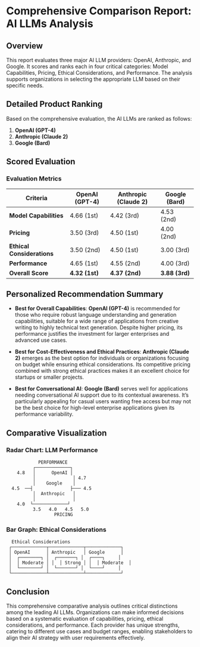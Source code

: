 # Comprehensive Comparison Report: AI LLMs Analysis

## Overview
This report evaluates three major AI LLM providers: OpenAI, Anthropic, and Google. It scores and ranks each in four critical categories: Model Capabilities, Pricing, Ethical Considerations, and Performance. The analysis supports organizations in selecting the appropriate LLM based on their specific needs.

## Detailed Product Ranking
Based on the comprehensive evaluation, the AI LLMs are ranked as follows:

1. **OpenAI (GPT-4)**
2. **Anthropic (Claude 2)**
3. **Google (Bard)**

## Scored Evaluation

### Evaluation Metrics

| Criteria                 | OpenAI (GPT-4) | Anthropic (Claude 2) | Google (Bard) |
|--------------------------|-----------------|-----------------------|----------------|
| **Model Capabilities**    | 4.66 (1st)      | 4.42 (3rd)            | 4.53 (2nd)     |
| **Pricing**               | 3.50 (3rd)      | 4.50 (1st)            | 4.00 (2nd)     |
| **Ethical Considerations** | 3.50 (2nd)      | 4.50 (1st)            | 3.00 (3rd)     |
| **Performance**           | 4.65 (1st)      | 4.55 (2nd)            | 4.00 (3rd)     |
| **Overall Score**         | **4.32 (1st)**  | **4.37 (2nd)**        | **3.88 (3rd)** |

## Personalized Recommendation Summary

- **Best for Overall Capabilities**: **OpenAI (GPT-4)** is recommended for those who require robust language understanding and generation capabilities, suitable for a wide range of applications from creative writing to highly technical text generation. Despite higher pricing, its performance justifies the investment for larger enterprises and advanced use cases.

- **Best for Cost-Effectiveness and Ethical Practices**: **Anthropic (Claude 2)** emerges as the best option for individuals or organizations focusing on budget while ensuring ethical considerations. Its competitive pricing combined with strong ethical practices makes it an excellent choice for startups or smaller projects.

- **Best for Conversational AI**: **Google (Bard)** serves well for applications needing conversational AI support due to its contextual awareness. It’s particularly appealing for casual users wanting free access but may not be the best choice for high-level enterprise applications given its performance variability.

## Comparative Visualization

### Radar Chart: LLM Performance
```plaintext
            PERFORMANCE
          ┌─────────────┐
    4.8   │      OpenAI │
          │              │ 4.7
          │    Google    │
  4.5  ──┤              ├─── 4.5
          │  Anthropic   │
          │              │ 
    4.0  └─────────────┘ 
          3.5   4.0   4.5   5.0
                  PRICING
```

### Bar Graph: Ethical Considerations
```plaintext
  Ethical Considerations
 ┌─────────────┬─────────────┬─────────────┐
 │ OpenAI      │ Anthropic   │ Google      │
 │  ┌────────┐ │  ┌───────┐ │  ┌────┐     │
 │  │ Moderate │ │  │ Strong │ │  │ Moderate  │
 │  └────────┘ │  └───────┘ │  └────┘     │
 └─────────────┴─────────────┴─────────────┘
```

## Conclusion
This comprehensive comparative analysis outlines critical distinctions among the leading AI LLMs. Organizations can make informed decisions based on a systematic evaluation of capabilities, pricing, ethical considerations, and performance. Each provider has unique strengths, catering to different use cases and budget ranges, enabling stakeholders to align their AI strategy with user requirements effectively.